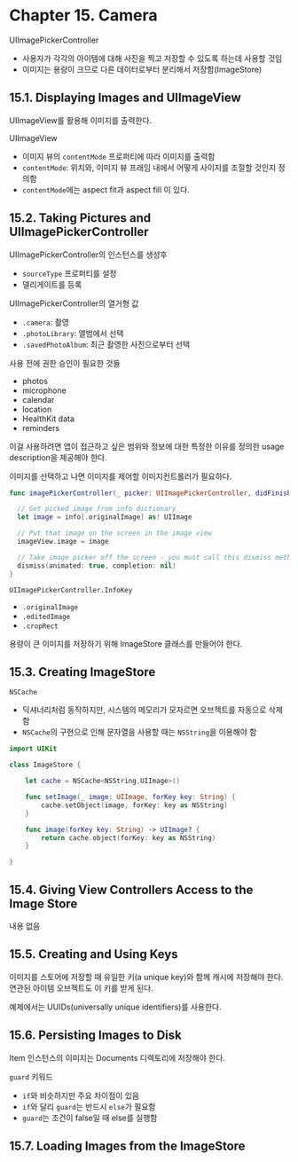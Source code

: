 # Chapter 15. Camera

UIImagePickerController

- 사용자가 각각의 아이템에 대해 사진을 찍고 저장할 수 있도록 하는데 사용할 것임
- 이미지는 용량이 크므로 다른 데이터로부터 분리해서 저장함(ImageStore)

## 15.1. Displaying Images and UIImageView

UIImageView를 활용해 이미지를 출력한다.

UIImageView

- 이미지 뷰의 `contentMode` 프로퍼티에 따라 이미지를 출력함
- `contentMode`: 위치와, 이미지 뷰 프래임 내에서 어떻게 사이지를 조절할 것인지 정의함
- `contentMode`에는 aspect fit과 aspect fill 이 있다.

## 15.2. Taking Pictures and UIImagePickerController

UIImagePickerController의 인스턴스를 생성후

- `sourceType` 프로퍼티를 설정
- 델리게이트를 등록

UIImagePickerController의 열거형 값

- `.camera`: 촬영
- `.photoLibrary`: 앨범에서 선택
- `.savedPhotoAlbum`: 최근 촬영한 사진으로부터 선택

사용 전에 권한 승인이 필요한 것들

- photos
- microphone
- calendar
- location
- HealthKit data
- reminders

이걸 사용하려면 앱이 접근하고 싶은 범위와 정보에 대한 특정한 이유를 정의한 usage description을 제공해야 한다.

이미지를 선택하고 나면 이미지를 제어할 이미지컨트롤러가 필요하다.

```swift
func imagePickerController(_ picker: UIImagePickerController, didFinishPickingMediaWithInfo info: [UIImagePickerController.InfoKey : Any]) {

  // Get picked image from info dictionary
  let image = info[.originalImage] as! UIImage

  // Put that image on the screen in the image view
  imageView.image = image

  // Take image picker off the screen - you must call this dismiss method
  dismiss(animated: true, completion: nil)
}
```

`UIImagePickerController.InfoKey`

- `.originalImage`
- `.editedImage`
- `.cropRect`

용량이 큰 이미지를 저장하기 위해 ImageStore 클래스를 만들어야 한다.

## 15.3. Creating ImageStore

`NSCache`

- 딕셔너리처럼 동작하지만, 시스템의 메모리가 모자르면 오브젝트를 자동으로 삭제함
- `NSCache`의 구현으로 인해 문자열을 사용할 때는 `NSString`을 이용해야 함

```swift
import UIKit

class ImageStore {

    let cache = NSCache<NSString,UIImage>()

    func setImage(_ image: UIImage, forKey key: String) {
        cache.setObject(image, forKey: key as NSString)
    }

    func image(forKey key: String) -> UIImage? {
        return cache.object(forKey: key as NSString)
    }

}
```

## 15.4. Giving View Controllers Access to the Image Store

내용 없음

## 15.5. Creating and Using Keys

이미지를 스토어에 저장할 때 유일한 키(a unique key)와 함께 캐시에 저장해야 한다. 연관된 아이템 오브젝트도 이 키를 받게 된다.

예제에서는 UUIDs(universally unique identifiers)를 사용한다.

## 15.6. Persisting Images to Disk

Item 인스턴스의 이미지는 Documents 디렉토리에 저장해야 한다.

`guard` 키워드

- `if`와 비슷하지만 주요 차이점이 있음
- `if`와 달리 `guard`는 반드시 `else`가 필요함
- `guard`는 조건이 false일 때 else를 실행함

## 15.7. Loading Images from the ImageStore
